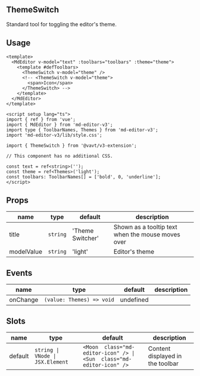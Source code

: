## ThemeSwitch

Standard tool for toggling the editor's theme.

## Usage

```vue
<template>
  <MdEditor v-model="text" :toolbars="toolbars" :theme="theme">
    <template #defToolbars>
      <ThemeSwitch v-model="theme" />
      <!-- <ThemeSwitch v-model="theme">
        <span>Icon</span>
      </ThemeSwitch> -->
    </template>
  </MdEditor>
</template>

<script setup lang="ts">
import { ref } from 'vue';
import { MdEditor } from 'md-editor-v3';
import type { ToolbarNames, Themes } from 'md-editor-v3';
import 'md-editor-v3/lib/style.css';

import { ThemeSwitch } from '@vavt/v3-extension';

// This component has no additional CSS.

const text = ref<string>('');
const theme = ref<Themes>('light');
const toolbars: ToolbarNames[] = ['bold', 0, 'underline'];
</script>
```

## Props

| name | type | default | description |
| --- | --- | --- | --- |
| title | `string` | 'Theme Switcher' | Shown as a tooltip text when the mouse moves over |
| modelValue | `string` | 'light' | Editor's theme |

## Events

| name     | type                      | default   | description |
| -------- | ------------------------- | --------- | ----------- |
| onChange | `(value: Themes) => void` | undefined |             |

## Slots

| name | type | default | description |
| --- | --- | --- | --- |
| default | `string \| VNode \| JSX.Element` | `<Moon  class="md-editor-icon" /> \| <Sun  class="md-editor-icon" />` | Content displayed in the toolbar |
